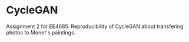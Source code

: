 # CycleGAN
Assignment 2 for EE4685. Reproducibility of CycleGAN about transfering photos to Monet's paintings.
